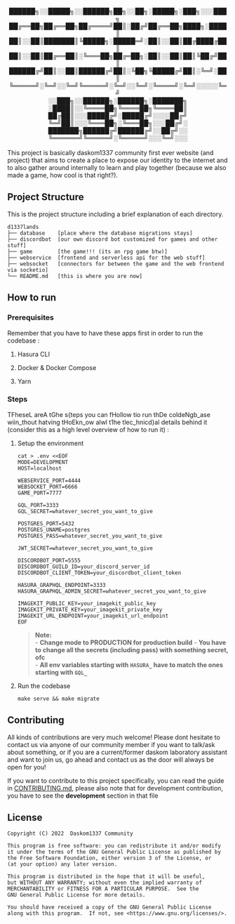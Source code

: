 <div align="center">
██████╗░░█████╗░░██████╗██╗░░██╗░█████╗░███╗░░░███╗  
██╔══██╗██╔══██╗██╔════╝██║░██╔╝██╔══██╗████╗░████║  
██║░░██║███████║╚█████╗░█████═╝░██║░░██║██╔████╔██║  
██║░░██║██╔══██║░╚═══██╗██╔═██╗░██║░░██║██║╚██╔╝██║  
██████╔╝██║░░██║██████╔╝██║░╚██╗╚█████╔╝██║░╚═╝░██║  
╚═════╝░╚═╝░░╚═╝╚═════╝░╚═╝░░╚═╝░╚════╝░╚═╝░░░░░╚═╝
</div>
<div align="center">  
        ░░███╗░░██████╗░██████╗░███████╗  
</div>
<div align="center">  
        ░████║░░╚════██╗╚════██╗╚════██║   
</div>
<div align="center">  
        ██╔██║░░░█████╔╝░█████╔╝░░░░██╔╝ 
</div> 
<div align="center">  
        ╚═╝██║░░░╚═══██╗░╚═══██╗░░░██╔╝░  
</div> 
<div align="center">  
        ███████╗██████╔╝██████╔╝░░██╔╝░░  
</div> 
<div align="center">  
        ╚══════╝╚═════╝░╚═════╝░░░╚═╝░░░  
</div>
</br>
This project is basically daskom1337 community first ever website (and project) that aims to create a place to expose our identity to the internet and to also gather around internally to learn and play together (because we also made a game, how cool is that right?).

## Project Structure

This is the project structure including a brief explanation of each directory.

```
d1337lands
├── database    [place where the database migrations stays]
├── discordbot  [our own discord bot customized for games and other stuff]
├── game        [the game!!! (its an rpg game btw)]
├── webservice  [frontend and serverless api for the web stuff]
├── websocket   [connectors for between the game and the web frontend via socketio] 
└── README.md   [this is where you are now]
```

## How to run

### Prerequisites

Remember that you have to have these apps first in order to run the codebase :

1. Hasura CLI  

2. Docker & Docker Compose

3. Yarn

### Steps

TFheseL areA tGhe s{teps you can fHollow tio run thDe coIdeNgb_ase wiin_thout hatving tHoEkn_ow alwl t1he tlec_hnicd}al details behind it (consider this as a high level overview of how to run it) :

1. Setup the environment  
    ```env
    cat > .env <<EOF
    MODE=DEVELOPMENT
    HOST=localhost

    WEBSERVICE_PORT=4444
    WEBSOCKET_PORT=6666
    GAME_PORT=7777

    GQL_PORT=3333
    GQL_SECRET=whatever_secret_you_want_to_give

    POSTGRES_PORT=5432
    POSTGRES_UNAME=postgres
    POSTGRES_PASS=whatever_secret_you_want_to_give

    JWT_SECRET=whatever_secret_you_want_to_give

    DISCORDBOT_PORT=5555
    DISCORDBOT_GUILD_ID=your_discord_server_id
    DISCORDBOT_CLIENT_TOKEN=your_discordbot_client_token

    HASURA_GRAPHQL_ENDPOINT=3333
    HASURA_GRAPHQL_ADMIN_SECRET=whatever_secret_you_want_to_give

    IMAGEKIT_PUBLIC_KEY=your_imagekit_public_key
    IMAGEKIT_PRIVATE_KEY=your_imagekit_private_key
    IMAGEKIT_URL_ENDPOINT=your_imagekit_url_endpoint
    EOF
    ```

    > **Note:**  
        - **Change mode to PRODUCTION for production build**
        - **You have to change all the secrets (including pass) with something secret, ofc**  
        - **All env variables starting with `HASURA_` have to match the ones starting with `GQL_`**

2. Run the codebase
    ```shell
    make serve && make migrate
    ```

## Contributing

All kinds of contributions are very much welcome! Please dont hesitate to contact us via anyone of our community member if you want to talk/ask about something, or if you are a current/former daskom laboratory assistant and want to join us, go ahead and contact us as the door will always be open for you!

If you want to contribute to this project specifically, you can read the guide in [CONTRIBUTING.md](./CONTRIBUTING.md), please also note that for development contribution, you have to see the **development** section in that file

## License

```
Copyright (C) 2022  Daskom1337 Community

This program is free software: you can redistribute it and/or modify
it under the terms of the GNU General Public License as published by
the Free Software Foundation, either version 3 of the License, or
(at your option) any later version.

This program is distributed in the hope that it will be useful,
but WITHOUT ANY WARRANTY; without even the implied warranty of
MERCHANTABILITY or FITNESS FOR A PARTICULAR PURPOSE.  See the
GNU General Public License for more details.

You should have received a copy of the GNU General Public License
along with this program.  If not, see <https://www.gnu.org/licenses/>.
```
